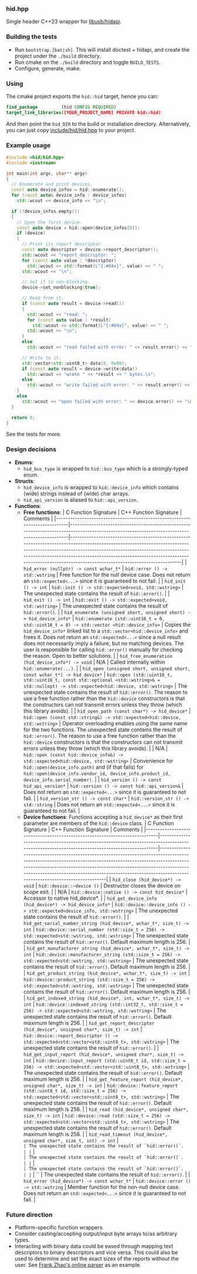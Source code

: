 ### hid.hpp
Single header C++23 wrapper for [libusb/hidapi](https://github.com/libusb/hidapi).

### Building the tests
- Run `bootstrap.[bat|sh]`. This will install doctest + hidapi, and create the project under the `./build` directory.
- Run cmake on the `./build` directory and toggle `BUILD_TESTS`.
- Configure, generate, make.

### Using
The cmake project exports the `hid::hid` target, hence you can:
```cmake
find_package         (hid CONFIG REQUIRED)
target_link_libraries([YOUR_PROJECT_NAME] PRIVATE hid::hid)
```
And then point the `hid_DIR` to the build or installation directory.
Alternatively, you can just copy [include/hid/hid.hpp](include/hid/hid.hpp) to your project.

### Example usage
```cpp
#include <hid/hid.hpp>
#include <iostream>

int main(int argc, char** argv)
{
  // Enumerate and print devices.
  const auto device_infos = hid::enumerate();
  for (const auto& device_info : device_infos)
    std::wcout << device_info << "\n";

  if (!device_infos.empty())
  {
    // Open the first device.
    const auto device = hid::open(device_infos[0]);
    if (device)
    {
      // Print its report descriptor.
      const auto descriptor = device->report_descriptor();
      std::wcout << "report_descriptor: ";
      for (const auto value : *descriptor)
        std::wcout << std::format(L"{:#04x}", value) << " ";
      std::wcout << "\n";

      // Set it to non-blocking.
      device->set_nonblocking(true);

      // Read from it.
      if (const auto result = device->read())
      {
        std::wcout << "read: ";
        for (const auto value : *result)
          std::wcout << std::format(L"{:#04x}", value) << " ";
        std::wcout << "\n";
      }
      else
        std::wcout << "read failed with error: " << result.error() << "\n";

      // Write to it.
      std::vector<std::uint8_t> data(8, 0x00);
      if (const auto result = device->write(data))
        std::wcout << "wrote " << *result << " bytes.\n";
      else
        std::wcout << "write failed with error: " << result.error() << "\n";
    }
    else
      std::wcout << "open failed with error: " << device.error() << "\n";
  }

  return 0;
}
```
See the tests for more.

### Design decisions
- **Enums**:
  - `hid_bus_type`    is wrapped to `hid::bus_type` which is a strongly-typed enum.
- **Structs**:
  - `hid_device_info` is wrapped to `hid::device_info` which contains (wide) strings instead of (wide) char arrays.
  - `hid_api_version` is aliased to `hid::api_version`.
- **Functions**:
  - **Free functions**:
    | C Function Signature                                                       | C++ Function Signature                                                                                                                     | Comments                                                                                                                                                                                                                                                                                                                               |
    |----------------------------------------------------------------------------|--------------------------------------------------------------------------------------------------------------------------------------------|----------------------------------------------------------------------------------------------------------------------------------------------------------------------------------------------------------------------------------------------------------------------------------------------------------------------------------------|
    | `hid_error (nullptr) -> const wchar_t*`                                    | `hid::error () -> std::wstring`                                                                                                            | Free function for the null device case. Does not return an `std::expected<...>` since it is guaranteed to not fail.                                                                                                                                                                                                                    |
    | `hid_init () -> int`                                                       | `hid::init () -> std::expected<void, std::wstring>`                                                                                        | The unexpected state contains the result of `hid::error()`.                                                                                                                                                                                                                                                                            |
    | `hid_exit () -> int`                                                       | `hid::exit () -> std::expected<void, std::wstring>`                                                                                        | The unexpected state contains the result of `hid::error()`.                                                                                                                                                                                                                                                                            |
    | `hid_enumerate (unsigned short, unsigned short) -> hid_device_info*`       | `hid::enumerate (std::uint16_t = 0, std::uint16_t = 0) -> std::vector <hid::device_info>`                                                  | Copies the `hid_device_info*` linked list to a `std::vector<hid::device_info>` and frees it. Does not return an `std::expected<...>` since a null result does not necessarily imply a failure, but no matching devices. The user is responsible for calling `hid::error()` manually for checking the reason. Open to better solutions. |
    | `hid_free_enumeration (hid_device_info*) -> void`                          | N/A                                                                                                                                        | Called internally within `hid::enumerate(...)`.                                                                                                                                                                                                                                                                                        |
    | `hid_open (unsigned short, unsigned short, const wchar_t*) -> hid_device*` | `hid::open (std::uint16_t, std::uint16_t, const std::optional <std::wstring>& = std::nullopt) -> std::expected<hid::device, std::wstring>` | The unexpected state contains the result of `hid::error()`. The reason to use a free function rather than the `hid::device` constructors is that the constructors can not transmit errors unless they throw (which this library avoids).                                                                                               |
    | `hid_open_path (const char*) -> hid_device*`                               | `hid::open (const std::string&) -> std::expected<hid::device, std::wstring>`                                                               | Operator overloading enables using the same name for the two functions. The unexpected state contains the result of `hid::error()`. The reason to use a free function rather than the `hid::device` constructors is that the constructors can not transmit errors unless they throw (which this library avoids).                       |
    | N/A                                                                        | `hid::open (const hid::device_info&) -> std::expected<hid::device, std::wstring>`                                                          | Convenience for `hid::open(device_info.path)` and (if that fails) for `hid::open(device_info.vendor_id, device_info.product_id, device_info.serial_number)`.                                                                                                                                                                           |
    | `hid_version () -> const hid_api_version*`                                 | `hid::version () -> const hid::api_version&`                                                                                               | Does not return an `std::expected<...>` since it is guaranteed to not fail.                                                                                                                                                                                                                                                            |
    | `hid_version_str () -> const char*`                                        | `hid::version_str () -> std::string`                                                                                                       | Does not return an `std::expected<...>` since it is guaranteed to not fail.                                                                                                                                                                                                                                                            |
  - **Device functions**: Functions accepting a `hid_device*` as their first parameter are members of the `hid::device` class.
    | C Function Signature                                                       | C++ Function Signature                                                                                                                     | Comments                                                                                                                                                                                                                                                                                                                               |
    |----------------------------------------------------------------------------|--------------------------------------------------------------------------------------------------------------------------------------------|----------------------------------------------------------------------------------------------------------------------------------------------------------------------------------------------------------------------------------------------------------------------------------------------------------------------------------------|
    | `hid_close (hid_device*) -> void`                                          | `hid::device::~device ()`                                                                                                                  | Destructor closes the device on scope exit.                                                                                                                                                                                                                                                                                            |
    | N/A                                                                        | `hid::device::native () -> const hid_device*`                                                                                              | Accessor to native hid_device*.                                                                                                                                                                                                                                                                                                        |
    | `hid_get_device_info (hid_device*) -> hid_device_info*`                    | `hid::device::device_info () -> std::expected<device_info, std::wstring>`                                                                  | The unexpected state contains the result of `hid::error()`.                                                                                                                                                                                                                                                                            |
    | `hid_get_serial_number_string (hid_device*, wchar_t*, size_t) -> int`      | `hid::device::serial_number (std::size_t = 256) -> std::expected<std::wstring, std::wstring>`                                              | The unexpected state contains the result of `hid::error()`. Default maximum length is 256.                                                                                                                                                                                                                                             |
    | `hid_get_manufacturer_string (hid_device*, wchar_t*, size_t) -> int`       | `hid::device::manufacturer_string (std::size_t = 256) -> std::expected<std::wstring, std::wstring>`                                        | The unexpected state contains the result of `hid::error()`. Default maximum length is 256.                                                                                                                                                                                                                                             |
    | `hid_get_product_string (hid_device*, wchar_t*, size_t) -> int`            | `hid::device::product_string (std::size_t = 256) -> std::expected<std::wstring, std::wstring>`                                             | The unexpected state contains the result of `hid::error()`. Default maximum length is 256.                                                                                                                                                                                                                                             |
    | `hid_get_indexed_string (hid_device*, int, wchar_t*, size_t) -> int`       | `hid::device::indexed_string (std::int32_t, std::size_t = 256) -> std::expected<std::wstring, std::wstring>`                               | The unexpected state contains the result of `hid::error()`. Default maximum length is 256.                                                                                                                                                                                                                                             |
    | `hid_get_report_descriptor (hid_device*, unsigned char*, size_t) -> int`   | `hid::device::report_descriptor () -> std::expected<std::vector<std::uint8_t>, std::wstring>`                                              | The unexpected state contains the result of `hid::error()`.                                                                                                                                                                                                                                                                            |
    | `hid_get_input_report (hid_device*, unsigned char*, size_t) -> int`        | `hid::device::input_report (std::uint8_t id, std::size_t = 256) -> std::expected<std::vector<std::uint8_t>, std::wstring>`                 | The unexpected state contains the result of `hid::error()`. Default maximum length is 256.                                                                                                                                                                                                                                             |
    | `hid_get_feature_report (hid_device*, unsigned char*, size_t) -> int`      | `hid::device::feature_report (std::uint8_t id, std::size_t = 256) -> std::expected<std::vector<std::uint8_t>, std::wstring>`               | The unexpected state contains the result of `hid::error()`. Default maximum length is 256.                                                                                                                                                                                                                                             |
    | `hid_read (hid_device*, unsigned char*, size_t) -> int`                    | `hid::device::read (std::size_t = 256) -> std::expected<std::vector<std::uint8_t>, std::wstring>`                                          | The unexpected state contains the result of `hid::error()`. Default maximum length is 256.                                                                                                                                                                                                                                             |
    | `hid_read_timeout (hid_device*, unsigned char*, size_t, int) -> int`       | ``                                                                                                                                         | The unexpected state contains the result of `hid::error()`.                                                                                                                                                                                                                                                                            |
    | ``                                                                         | ``                                                                                                                                         | The unexpected state contains the result of `hid::error()`.                                                                                                                                                                                                                                                                            |
    | ``                                                                         | ``                                                                                                                                         | The unexpected state contains the result of `hid::error()`.                                                                                                                                                                                                                                                                            |
    | ``                                                                         | ``                                                                                                                                         | The unexpected state contains the result of `hid::error()`.                                                                                                                                                                                                                                                                            |
    | `hid_error (hid_device*) -> const wchar_t*`                                | `hid::device::error () -> std::wstring`                                                                                                    | Member function for the non-null device case. Does not return an `std::expected<...>` since it is guaranteed to not fail.                                                                                                                                                                                                              |

### Future direction
- Platform-specific function wrappers.
- Consider casting/accepting output/input byte arrays to/as arbitrary types.
- Interacting with binary data could be eased through mapping text descriptors to binary descriptors and vice versa. This could also be used to determine and set the exact sizes of the reports without the user. See [Frank Zhao's online parser](https://eleccelerator.com/usbdescreqparser/) as an example.